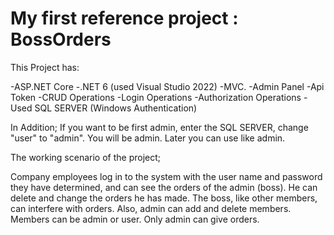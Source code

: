 # My first reference project : BossOrders

This Project has:

-ASP.NET Core
-.NET 6 (used Visual Studio 2022)
-MVC.
-Admin Panel
-Api Token
-CRUD Operations
-Login Operations
-Authorization Operations
-Used SQL SERVER (Windows Authentication)

In Addition;
If you want to be first admin, enter the SQL SERVER, change "user" to "admin". You will be admin. Later you can use like admin.

The working scenario of the project;

Company employees log in to the system with the user name and password they have determined, and can see the orders of the admin (boss). He can delete and change the orders he has made. The boss, like other members, can interfere with orders. Also, admin can add and delete members. Members can be admin or user. Only admin can give orders.

